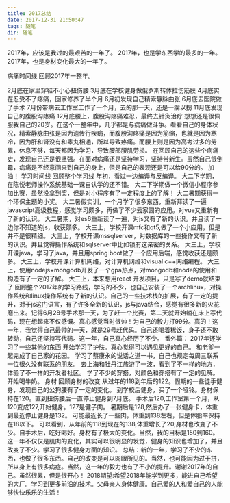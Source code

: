 ```yaml
---
title: 2017总结
date: 2017-12-31 21:50:47
tags: 随笔
dir: 随笔
---
```

2017年，应该是我过的最艰苦的一年了。
2017年，也是学东西学的最多的一年。
2017年，也是身材变化最大的一年了。

病痛时间线
回顾2017年一整年。

2月底在家里穿鞋不小心扭伤腰
3月底在学校健身做俄罗斯转体拉伤筋膜
4月底实在忍受不了疼痛，回家修养了半个月
6月初发现自己精索静脉曲张
6月底去医院做了手术
7月份带病去工作室工作了一个月，去的那一天，还是一瘸以拐
11月底发现自己的腹股沟疼痛
12月底腰上，腹股沟疼痛难忍，最终去针灸治疗
想想还是很佩服我自己的20岁。在这个一整年中，几乎都是与病痛做斗争。看看自己的身体状况，精索静脉曲张是因为遗传行疾病，而腹股沟疼痛是因为筋缩，也就是因为寒冷，因为肝和肾没有和睾丸相通，所以导致疼痛。而腰上则是因为高考过多的劳累，休息不够，每天都因为学习，导致腰部腰肌劳损。
在回顾自己的这些个病痛史，发现自己还是很坚强。在面对病痛还是坚持学习，坚持带新生。虽然自己很倒霉，病痛是不经意间来到自己的身上，但是自己的表现还是可以给90分的。
加油！
学习时间线
回顾整个学习线
年初，看过一边编译与反编译。
大二下学期，在陈悦老师操作系统基础一课自认学的还不错。
大二下学期做一个微信小程序参加比赛，虽然没拿到奖，但是对小程序有了一定程度上的了解！
大二暑期获得一个环保主题的小奖。
大二暑假实训，一个月学了很多东西，重新拜读了一遍javascript高级教程，感觉学习颇多，再做了不少云家园的应用。对vue又重新有了新的认识。
大二暑期，对es6重新读了一遍，对js又有了新的认识。并且读了一边你不知道的js，收获颇多。
大三上，学校开课mfc和qt5,做了一个小应用，但是并不是很精细。
大三上，学校开课mssqlserver，对数据库的一些操作又有了新的认识。并且觉得操作系统和sqlserver中比如锁有这亲密的关系。
大三上，学校开课java，学习了java，并且用spring boot做了一个应用后端，感觉收获还是颇多。
大三上，学校开课计算机网络，对计算机网络和visual c++网络编程。
大三上，使用nodejs+mongodb开发了一个gpa热点，对mongodb和node的使用和构造有了一定的了解。
大三上，本来想用react 开发项目，只是写了demo就结束了
回顾整个2017年的学习路线，学习的不少，也自己安装了一个archlinux，对操作系统和linux操作系统有了新的认识。自己的一些技术栈的扩展，有了一定的提升，对于js这门语言，有了许多全新的认识，js与java结合，感觉有很多新的火花磨出来。记得6月28号手术那一天，为了赶一个比赛，第二天就开始躺在床上写代码，现在想起来不仅感慨。真心感觉当时很帅！为自己的毅力打99分。真的！这一年，我觉得自己最帅的一天，就是29号赶代码。自己还喝着稀饭，身子还不敢转动，自己还坚持写代码。这一年，自己真心经历了不少。
番外篇：
2017年还学习了一些其他的东西
开始学习了护肤。真心觉得可以遇见更好的自己。
和老爹一起完成了自己家的花园。
学习了蔡康永的说话之道一书，自己也规定每周三联系一位很久没有联系的朋友。
去上海和牡丹江旅游了一波，看到了不一样的地方，体验了不一样的开发者社区。
学了不少的穿搭，对颜色和穿搭有了一定的见解。
开始喝牛奶。
身材
回顾身材的改变
从过年的118到年后的122。假期的一些徒手健身，发现自己的公狗腰有了一定的变化。
到学校后健身，买了一个哑铃。身材保持在120。直到扭伤腰后一直停止健身到7月底。
手术后120,工作室第一个月，从120变成127,开始健身。127是健子肉。
暑期后是128,然后办了一张健身卡，体重到最近停止健身是132。
可能最近长了一些肉，体重到138左右，但是体脂率保持在18以下。
可以看到，从年前的118到现在的138,体重增长了20,身材也改变了不少。自手术后，吃好喝好。身材有了极大的变化。当然，我的目标是150到160。这一年不仅仅是肌肉的变化，其实可以很明显的发觉，健身的知识也增加了，并且改变了不少。学习了很多健身方面的知识。
总结：新的一年，学习了不少的东西，也做了很多东西。自己的改变是可以肉眼所见的。当然，也可能因为过于拼，所以身上有很多病症。当然，这一年的毅力也有了不小的提升。谢谢2017年的自己。虽然很累，但是很开心！
2018期望:希望2018年能学到更多，能进自己希望的大厂。学习到更多前沿的技术。父母亲人身体健康。自己爱的人和爱自己的人能够快快乐乐的生活！